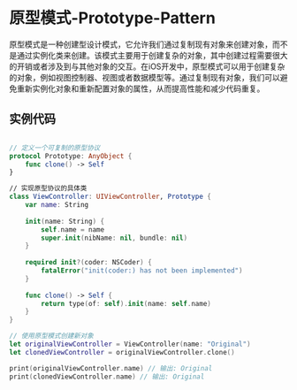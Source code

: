 # 原型模式-Prototype-Pattern

原型模式是一种创建型设计模式，它允许我们通过复制现有对象来创建对象，而不是通过实例化类来创建。该模式主要用于创建复杂的对象，其中创建过程需要很大的开销或者涉及到与其他对象的交互。在iOS开发中，原型模式可以用于创建复杂的对象，例如视图控制器、视图或者数据模型等。通过复制现有对象，我们可以避免重新实例化对象和重新配置对象的属性，从而提高性能和减少代码重复。

## 实例代码

``` swift

// 定义一个可复制的原型协议
protocol Prototype: AnyObject {
	func clone() -> Self
}

// 实现原型协议的具体类
class ViewController: UIViewController, Prototype {
    var name: String
    
    init(name: String) {
        self.name = name
        super.init(nibName: nil, bundle: nil)
    }
    
    required init?(coder: NSCoder) {
        fatalError("init(coder:) has not been implemented")
    }
    
    func clone() -> Self {
        return type(of: self).init(name: self.name)
    }
}

// 使用原型模式创建新对象
let originalViewController = ViewController(name: "Original")
let clonedViewController = originalViewController.clone()

print(originalViewController.name) // 输出: Original
print(clonedViewController.name) // 输出: Original

```